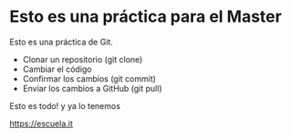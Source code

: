 # Esto es una práctica para el Master

Esto es una práctica de Git.

- Clonar un repositorio (git clone)
- Cambiar el código
- Confirmar los cambios (git commit)
- Enviar los cambios a GitHub (git pull)

Esto es todo! y ya lo tenemos

<https://escuela.it>
